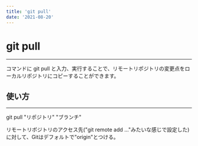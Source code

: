 ```yaml
---
title: 'git pull'
date: '2021-08-20'
---
```


# git pull
---

コマンドに git pull と入力、実行することで、リモートリポジトリの変更点をローカルリポジトリにコピーすることができます。

## 使い方
---

git pull "リポジトリ" "ブランチ"

リモートリポジトリのアクセス先("git remote add ..."みたいな感じで設定した)に対して、Gitはデフォルトで"origin"とつける。
